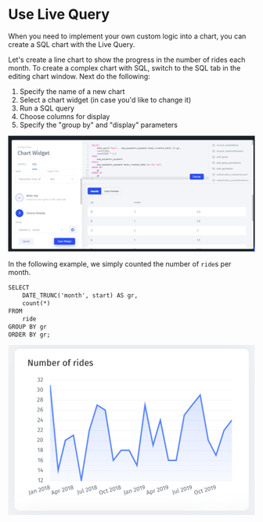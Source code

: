 # Use Live Query

When you need to implement your own custom logic into a chart, you can create a SQL chart with the Live Query.

Let's create a line chart to show the progress in the number of rides each month. To create a complex chart with SQL, switch to the SQL tab in the editing chart window. Next do the following:

1. Specify the name of a new chart
2. Select a chart widget \(in case you'd like to change it\)
3. Run a SQL query 
4. Choose columns for display
5. Specify the "group by" and "display" parameters

![](../../.gitbook/assets/image%20%28269%29.png)

In the following example, we simply counted the number of `ride`s per month.

```
SELECT
    DATE_TRUNC('month', start) AS gr,
    count(*)
FROM 
    ride
GROUP BY gr
ORDER BY gr;
```

![](../../.gitbook/assets/image%20%28183%29.png)



